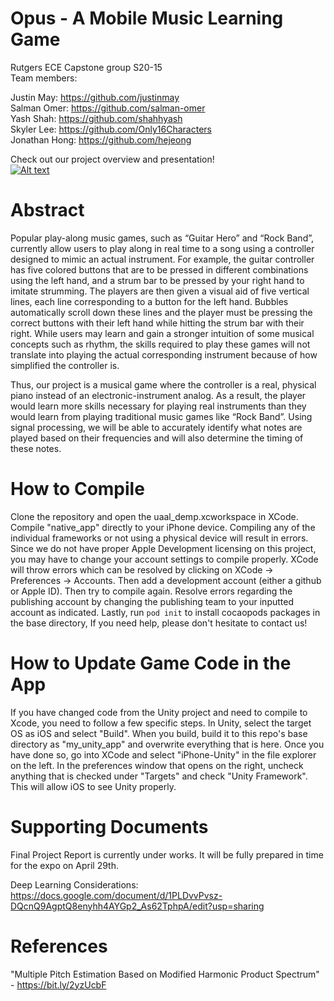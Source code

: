 # Opus - A Mobile Music Learning Game

Rutgers ECE Capstone group S20-15 <br />
Team members: 

Justin May:  https://github.com/justinmay <br />
Salman Omer: https://github.com/salman-omer <br />
Yash Shah: https://github.com/shahhyash <br />
Skyler Lee: https://github.com/Only16Characters <br />
Jonathan Hong: https://github.com/hejeong <br />


Check out our project overview and presentation! <br />
[![Alt text](https://img.youtube.com/vi/Saf03aXb4ww/0.jpg)](https://www.youtube.com/watch?v=Saf03aXb4ww)<br />



# Abstract <br />

Popular play-along music games, such as “Guitar Hero” and “Rock Band”, currently allow users to play along in real time to a song using a controller designed to mimic an actual instrument. For example, the guitar controller has five colored buttons that are to be pressed in different combinations using the left hand, and a strum bar to be pressed by your right hand to imitate strumming. The players are then given a visual aid of five vertical lines, each line corresponding to a button for the left hand. Bubbles automatically scroll down these lines and the player must be pressing the correct buttons with their left hand while hitting the strum bar with their right. While users may learn and gain a stronger intuition of some musical concepts such as rhythm, the skills required to play these games will not translate into playing the actual corresponding instrument because of how simplified the controller is. <br />

Thus, our project is a musical game where the controller is a real, physical piano instead of an electronic-instrument analog. As a result, the player would learn more skills necessary for playing real instruments than they would learn from playing traditional music games like “Rock Band”. Using signal processing, we will be able to accurately identify what notes are played based on their frequencies and will also determine the timing of these notes.   <br />

# How to Compile <br />

Clone the repository and open the uaal_demp.xcworkspace in XCode. Compile "native_app" directly to your iPhone device. Compiling any of the individual frameworks or not using a physical device will result in errors. Since we do not have proper Apple Development licensing on this project, you may have to change your account settings to compile properly. XCode will throw errors which can be resolved by clicking on XCode -> Preferences -> Accounts. Then add a development account (either a github or Apple ID). Then try to compile again. Resolve errors regarding the publishing account by changing the publishing team to your inputted account as indicated. Lastly, run `pod init` to install cocaopods packages in the base directory, If you need help, please don't hesitate to contact us! <br />

# How to Update Game Code in the App <br />

If you have changed code from the Unity project and need to compile to Xcode, you need to follow a few specific steps. In Unity, select the target OS as iOS and select "Build". When you build, build it to this repo's base directory as "my_unity_app" and overwrite everything that is here. Once you have done so, go into XCode and select "iPhone-Unity" in the file explorer on the left. In the preferences window that opens on the right, uncheck anything that is checked under "Targets" and check "Unity Framework". This will allow iOS to see Unity properly. <br />

# Supporting Documents <br />

Final Project Report is currently under works. It will be fully prepared in time for the expo on April 29th. <br />

Deep Learning Considerations: <br />
https://docs.google.com/document/d/1PLDvvPvsz-DQcnQ9AgptQ8enyhh4AYGp2_As62TphpA/edit?usp=sharing

# References <br />
"Multiple Pitch Estimation Based on Modified Harmonic Product Spectrum" - https://bit.ly/2yzUcbF
